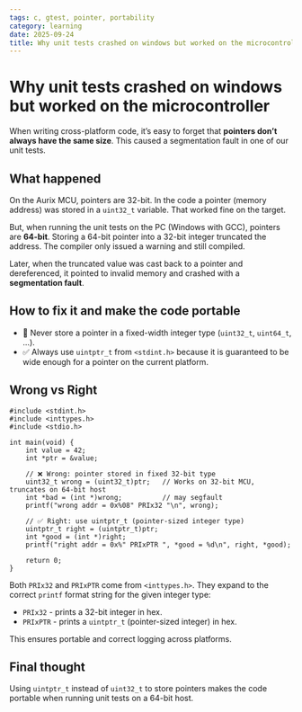 ```yaml
---
tags: c, gtest, pointer, portability
category: learning
date: 2025-09-24
title: Why unit tests crashed on windows but worked on the microcontroller
---
```


# Why unit tests crashed on windows but worked on the microcontroller

When writing cross-platform code, it’s easy to forget that **pointers don’t always have the same size**.
This caused a segmentation fault in one of our unit tests.

## What happened

On the Aurix MCU, pointers are 32-bit.
In the code a pointer (memory address) was stored in a `uint32_t` variable.
That worked fine on the target.

But, when running the unit tests on the PC (Windows with GCC), pointers are **64-bit**.
Storing a 64-bit pointer into a 32-bit integer truncated the address.
The compiler only issued a warning and still compiled.

Later, when the truncated value was cast back to a pointer and dereferenced, it pointed to invalid memory and crashed with a **segmentation fault**.

## How to fix it and make the code portable

* 🚫 Never store a pointer in a fixed-width integer type (`uint32_t`, `uint64_t`, ...).
* ✅ Always use `uintptr_t` from `<stdint.h>` because it is guaranteed to be wide enough for a pointer on the current platform.


## Wrong vs Right

```{code-block} c
#include <stdint.h>
#include <inttypes.h>
#include <stdio.h>

int main(void) {
    int value = 42;
    int *ptr = &value;

    // ❌ Wrong: pointer stored in fixed 32-bit type
    uint32_t wrong = (uint32_t)ptr;   // Works on 32-bit MCU, truncates on 64-bit host
    int *bad = (int *)wrong;          // may segfault
    printf("wrong addr = 0x%08" PRIx32 "\n", wrong);

    // ✅ Right: use uintptr_t (pointer-sized integer type)
    uintptr_t right = (uintptr_t)ptr;
    int *good = (int *)right;
    printf("right addr = 0x%" PRIxPTR ", *good = %d\n", right, *good);

    return 0;
}
```

Both `PRIx32` and `PRIxPTR` come from `<inttypes.h>`.
They expand to the correct `printf` format string for the given integer type:

* `PRIx32` - prints a 32-bit integer in hex.
* `PRIxPTR` - prints a `uintptr_t` (pointer-sized integer) in hex.

This ensures portable and correct logging across platforms.


## Final thought

Using `uintptr_t` instead of `uint32_t` to store pointers makes the code portable when running unit tests on a 64-bit host.
